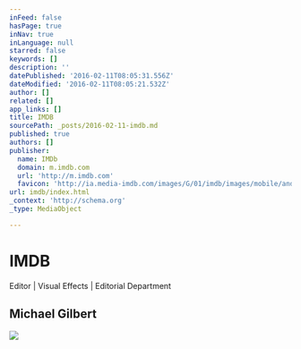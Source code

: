```yaml
---
inFeed: false
hasPage: true
inNav: true
inLanguage: null
starred: false
keywords: []
description: ''
datePublished: '2016-02-11T08:05:31.556Z'
dateModified: '2016-02-11T08:05:21.532Z'
author: []
related: []
app_links: []
title: IMDB
sourcePath: _posts/2016-02-11-imdb.md
published: true
authors: []
publisher:
  name: IMDb
  domain: m.imdb.com
  url: 'http://m.imdb.com'
  favicon: 'http://ia.media-imdb.com/images/G/01/imdb/images/mobile/android-mobile-196x196-1358942022._CB361295825_.png'
url: imdb/index.html
_context: 'http://schema.org'
_type: MediaObject

---
```

# IMDB

Editor | Visual Effects | Editorial Department

<article style=""><h1>Michael Gilbert</h1><img src="https://s3-us-west-2.amazonaws.com/the-grid-img/p/f16a25ae890494c62ef1c779ffa68a1f259b0fe9.jpg" /></article>